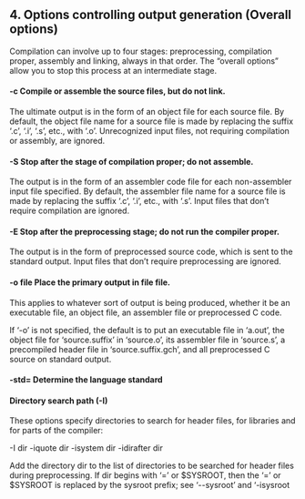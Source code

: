 ## 4. Options controlling output generation (Overall options)

Compilation can involve up to four stages: preprocessing, compilation proper, assembly and linking, always in that order. The “overall options” allow you to stop this process at an intermediate stage. 

#### -c Compile or assemble the source files, but do not link. 

The ultimate output is in the form of an object file for each source file. By default, the object file name for a source file is made by replacing the suffix ‘.c’, ‘.i’, ‘.s’, etc., with ‘.o’. Unrecognized input files, not requiring compilation or assembly, are ignored.

#### -S Stop after the stage of compilation proper; do not assemble. 
The output is in the form of an assembler code file for each non-assembler input file specified. By default, the assembler file name for a source file is made by replacing the
suffix ‘.c’, ‘.i’, etc., with ‘.s’. Input files that don’t require compilation are ignored.

#### -E Stop after the preprocessing stage; do not run the compiler proper. 

The output is in the form of preprocessed source code, which is sent to the standard output. Input files that don’t require preprocessing are ignored.

#### -o file Place the primary output in file file. 
This applies to whatever sort of output is being produced, whether it be an executable file, an object file, an assembler file or preprocessed C code.

If ‘-o’ is not specified, the default is to put an executable file in ‘a.out’, the object file for ‘source.suffix’ in ‘source.o’, its assembler file in ‘source.s’, a
precompiled header file in ‘source.suffix.gch’, and all preprocessed C source on standard output.

#### -std= Determine the language standard

#### Directory search path (-I)

These options specify directories to search for header files, for libraries and for parts of the compiler:

-I dir
-iquote dir
-isystem dir
-idirafter dir

Add the directory dir to the list of directories to be searched for header files during preprocessing. If dir begins with ‘=’ or $SYSROOT, then the ‘=’ or $SYSROOT
is replaced by the sysroot prefix; see ‘--sysroot’ and ‘-isysroot
